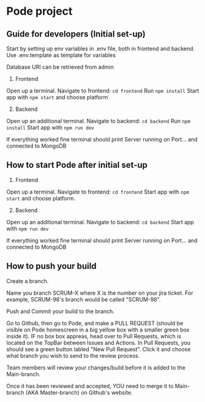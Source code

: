 # Pode project

## Guide for developers (Initial set-up)
Start by setting up env variables in .env file, both in frontend and backend. 
Use .env.template as template for variables

Database URI can be retrieved from admin

1. Frontend

Open up a terminal.
Navigate to frontend: ```cd frontend```
Run ```npm install```
Start app with ```npm start``` and choose platform

2. Backend

Open up an additional terminal.
Navigate to backend: ```cd backend```
Run ```npm install```
Start app with ```npm run dev```

If everything worked fine terminal should print Server running on Port... and connected to MongoDB

## How to start Pode after initial set-up

1. Frontend

Open up a terminal.
Navigate to frontend: ```cd frontend```
Start app with ```npm start``` and choose platform.

2. Backend

Open up an additional terminal.
Navigate to backend: ```cd backend```
Start app with ```npm run dev```

If everything worked fine terminal should print Server running on Port... and connected to MongoDB

## How to push your build

Create a branch.

Name you branch SCRUM-X where X is the number on your jira ticket. For example, SCRUM-98's branch would be called "SCRUM-98".

Push and Commit your build to the branch.

Go to Github, then go to Pode, and make a PULL REQUEST (should be visible on Pode homescreen in a big yellow box with a smaller green box inside it).
IF no box box appreas, head over to Pull Requests, which is located on the TopBar between Issues and Actions. In Pull Requests, you should see a green button labled "New Pull Request". Click it and choose what branch you wish to send to the review process.

Team members will review your changes/build before it is added to the Main-branch.

Once it has been reviewed and accepted, YOU need to merge it to Main-branch (AKA Master-branch) on Github's website.

